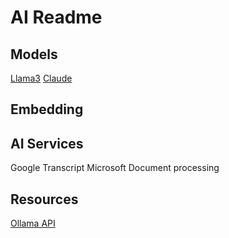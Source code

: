 # AI Readme

## Models

[Llama3](https://ollama.com/library/llama3:70b)
[Claude](https://console.anthropic.com/dashboard)

## Embedding

## AI Services

Google Transcript
Microsoft Document processing

## Resources

[Ollama API](https://github.com/ollama/ollama/blob/main/docs/api.md#request-raw-mode)
